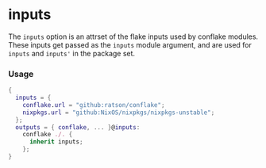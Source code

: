 # inputs

The `inputs` option is an attrset of the flake inputs used by conflake
modules. These inputs get passed as the `inputs` module argument, and are used
for `inputs` and `inputs'` in the package set.

### Usage

```nix
{
  inputs = {
    conflake.url = "github:ratson/conflake";
    nixpkgs.url = "github:NixOS/nixpkgs/nixpkgs-unstable";
  };
  outputs = { conflake, ... }@inputs:
    conflake ./. {
      inherit inputs;
    };
}
```
